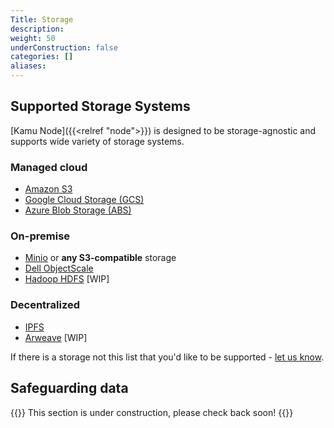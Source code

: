```yaml
---
Title: Storage
description:
weight: 50
underConstruction: false
categories: []
aliases:
---
```


## Supported Storage Systems
[Kamu Node]({{<relref "node">}}) is designed to be storage-agnostic and supports wide variety of storage systems.

### Managed cloud
- [Amazon S3](https://aws.amazon.com/s3/)
- [Google Cloud Storage (GCS)](https://cloud.google.com/storage/)
- [Azure Blob Storage (ABS)](https://azure.microsoft.com/en-gb/services/storage/blobs/)

### On-premise
- [Minio](https://min.io/) or **any S3-compatible** storage
- [Dell ObjectScale](https://www.dell.com/en-us/dt/storage/objectscale.htm)
- [Hadoop HDFS](https://hadoop.apache.org/docs/r1.2.1/hdfs_design.html) [WIP]

### Decentralized
- [IPFS](https://ipfs.tech/)
- [Arweave](https://www.arweave.org/) [WIP]

If there is a storage not this list that you'd like to be supported - [let us know](https://www.kamu.dev/contact/).


## Safeguarding data
{{<warning>}}
This section is under construction, please check back soon!
{{</warning>}}
